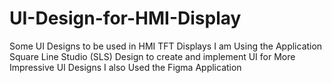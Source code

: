 # UI-Design-for-HMI-Display
Some UI Designs to be used in HMI TFT Displays 
I am Using the Application Square Line Studio (SLS) Design to create and implement UI
for More Impressive UI Designs I also Used the Figma Application 
